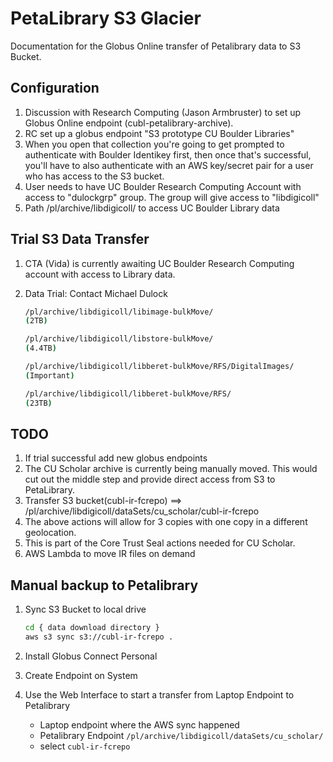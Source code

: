 # PetaLibrary S3 Glacier

Documentation for the Globus Online transfer of Petalibrary data to S3 Bucket.

## Configuration

1. Discussion with Research Computing (Jason Armbruster) to set up Globus Online endpoint (cubl-petalibrary-archive).
1. RC set up a globus endpoint "S3 prototype CU Boulder Libraries"
1. When you open that collection you're going to get prompted to authenticate with Boulder Identikey first, then once that's successful, you'll have to also authenticate with an AWS key/secret pair for a user who has access to the S3 bucket.
1. User needs to have UC Boulder Research Computing Account with access to "dulockgrp" group. The group will give access to "libdigicoll"
1. Path /pl/archive/libdigicoll/ to access UC Boulder Library data

## Trial S3 Data Transfer

1. CTA (Vida) is currently awaiting UC Boulder Research Computing account with access to Library data.
1. Data Trial: Contact Michael Dulock

    ```sh
    /pl/archive/libdigicoll/libimage-bulkMove/
    (2TB)
    
    /pl/archive/libdigicoll/libstore-bulkMove/ 
    (4.4TB)

    /pl/archive/libdigicoll/libberet-bulkMove/RFS/DigitalImages/
    (Important)

    /pl/archive/libdigicoll/libberet-bulkMove/RFS/
    (23TB)
    ```

## TODO

1. If trial successful add new globus endpoints
1. The CU Scholar archive is currently being manually moved. This would cut out the middle step and provide direct access from S3 to PetaLibrary.
1. Transfer S3 bucket(cubl-ir-fcrepo) ==> /pl/archive/libdigicoll/dataSets/cu_scholar/cubl-ir-fcrepo
1. The above actions will allow for 3 copies with one copy in a different geolocation.
1. This is part of the Core Trust Seal actions needed for CU Scholar.
1. AWS Lambda to move IR files on demand

## Manual backup to Petalibrary

1. Sync S3 Bucket to local drive

    ```sh
    cd { data download directory }
    aws s3 sync s3://cubl-ir-fcrepo .
    ```

1. Install Globus Connect Personal
1. Create Endpoint on System
1. Use the Web Interface to start a transfer from Laptop Endpoint to Petalibrary
    * Laptop endpoint where the AWS sync happened
    * Petalibrary Endpoint `/pl/archive/libdigicoll/dataSets/cu_scholar/`
    * select `cubl-ir-fcrepo`
